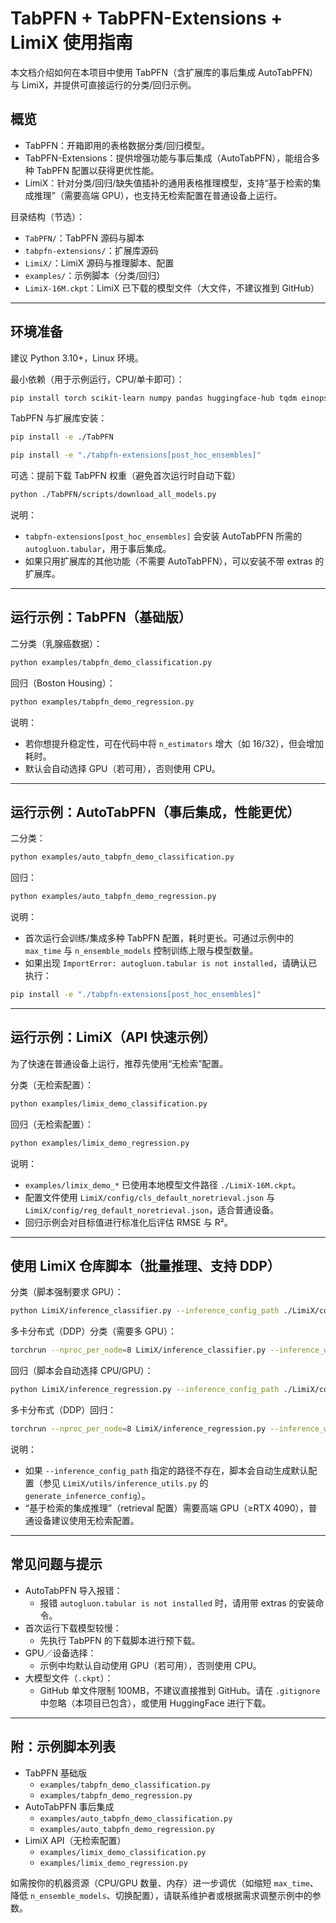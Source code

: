 # TabPFN + TabPFN-Extensions + LimiX 使用指南

本文档介绍如何在本项目中使用 TabPFN（含扩展库的事后集成 AutoTabPFN）与 LimiX，并提供可直接运行的分类/回归示例。

## 概览

- TabPFN：开箱即用的表格数据分类/回归模型。
- TabPFN-Extensions：提供增强功能与事后集成（AutoTabPFN），能组合多种 TabPFN 配置以获得更优性能。
- LimiX：针对分类/回归/缺失值插补的通用表格推理模型，支持“基于检索的集成推理”（需要高端 GPU），也支持无检索配置在普通设备上运行。

目录结构（节选）：
- `TabPFN/`：TabPFN 源码与脚本
- `tabpfn-extensions/`：扩展库源码
- `LimiX/`：LimiX 源码与推理脚本、配置
- `examples/`：示例脚本（分类/回归）
- `LimiX-16M.ckpt`：LimiX 已下载的模型文件（大文件，不建议推到 GitHub）

---

## 环境准备

建议 Python 3.10+，Linux 环境。

最小依赖（用于示例运行，CPU/单卡即可）：
```bash
pip install torch scikit-learn numpy pandas huggingface-hub tqdm einops scipy typing_extensions
```

TabPFN 与扩展库安装：
```bash
pip install -e ./TabPFN
```
```bash
pip install -e "./tabpfn-extensions[post_hoc_ensembles]"
```

可选：提前下载 TabPFN 权重（避免首次运行时自动下载）
```bash
python ./TabPFN/scripts/download_all_models.py
```

说明：
- `tabpfn-extensions[post_hoc_ensembles]` 会安装 AutoTabPFN 所需的 `autogluon.tabular`，用于事后集成。
- 如果只用扩展库的其他功能（不需要 AutoTabPFN），可以安装不带 extras 的扩展库。

---

## 运行示例：TabPFN（基础版）

二分类（乳腺癌数据）：
```bash
python examples/tabpfn_demo_classification.py
```

回归（Boston Housing）：
```bash
python examples/tabpfn_demo_regression.py
```

说明：
- 若你想提升稳定性，可在代码中将 `n_estimators` 增大（如 16/32），但会增加耗时。
- 默认会自动选择 GPU（若可用），否则使用 CPU。

---

## 运行示例：AutoTabPFN（事后集成，性能更优）

二分类：
```bash
python examples/auto_tabpfn_demo_classification.py
```

回归：
```bash
python examples/auto_tabpfn_demo_regression.py
```

说明：
- 首次运行会训练/集成多种 TabPFN 配置，耗时更长。可通过示例中的 `max_time` 与 `n_ensemble_models` 控制训练上限与模型数量。
- 如果出现 `ImportError: autogluon.tabular is not installed`，请确认已执行：
```bash
pip install -e "./tabpfn-extensions[post_hoc_ensembles]"
```

---

## 运行示例：LimiX（API 快速示例）

为了快速在普通设备上运行，推荐先使用“无检索”配置。

分类（无检索配置）：
```bash
python examples/limix_demo_classification.py
```

回归（无检索配置）：
```bash
python examples/limix_demo_regression.py
```

说明：
- `examples/limix_demo_*` 已使用本地模型文件路径 `./LimiX-16M.ckpt`。
- 配置文件使用 `LimiX/config/cls_default_noretrieval.json` 与 `LimiX/config/reg_default_noretrieval.json`，适合普通设备。
- 回归示例会对目标值进行标准化后评估 RMSE 与 R²。

---

## 使用 LimiX 仓库脚本（批量推理、支持 DDP）

分类（脚本强制要求 GPU）：
```bash
python LimiX/inference_classifier.py --inference_config_path ./LimiX/config/cls_default_noretrieval.json
```

多卡分布式（DDP）分类（需要多 GPU）：
```bash
torchrun --nproc_per_node=8 LimiX/inference_classifier.py --inference_with_DDP --inference_config_path ./LimiX/config/cls_default_retrieval.json
```

回归（脚本会自动选择 CPU/GPU）：
```bash
python LimiX/inference_regression.py --inference_config_path ./LimiX/config/reg_default_noretrieval.json
```

多卡分布式（DDP）回归：
```bash
torchrun --nproc_per_node=8 LimiX/inference_regression.py --inference_with_DDP --inference_config_path ./LimiX/config/reg_default_retrieval.json
```

说明：
- 如果 `--inference_config_path` 指定的路径不存在，脚本会自动生成默认配置（参见 `LimiX/utils/inference_utils.py` 的 `generate_infenerce_config`）。
- “基于检索的集成推理”（retrieval 配置）需要高端 GPU（≥RTX 4090），普通设备建议使用无检索配置。

---

## 常见问题与提示

- AutoTabPFN 导入报错：
  - 报错 `autogluon.tabular is not installed` 时，请用带 extras 的安装命令。
- 首次运行下载模型较慢：
  - 先执行 TabPFN 的下载脚本进行预下载。
- GPU／设备选择：
  - 示例中均默认自动使用 GPU（若可用），否则使用 CPU。
- 大模型文件（`.ckpt`）：
  - GitHub 单文件限制 100MB，不建议直接推到 GitHub。请在 `.gitignore` 中忽略（本项目已包含），或使用 HuggingFace 进行下载。

---

## 附：示例脚本列表

- TabPFN 基础版
  - `examples/tabpfn_demo_classification.py`
  - `examples/tabpfn_demo_regression.py`
- AutoTabPFN 事后集成
  - `examples/auto_tabpfn_demo_classification.py`
  - `examples/auto_tabpfn_demo_regression.py`
- LimiX API（无检索配置）
  - `examples/limix_demo_classification.py`
  - `examples/limix_demo_regression.py`

如需按你的机器资源（CPU/GPU 数量、内存）进一步调优（如缩短 `max_time`、降低 `n_ensemble_models`、切换配置），请联系维护者或根据需求调整示例中的参数。